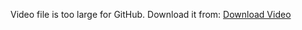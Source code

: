 Video file is too large for GitHub. Download it from:
[Download Video](https://drive.google.com/file/d/1oF3iMghJCb8bbUlahUTapsvE3QPFzqRu/view?usp=drive_link)
